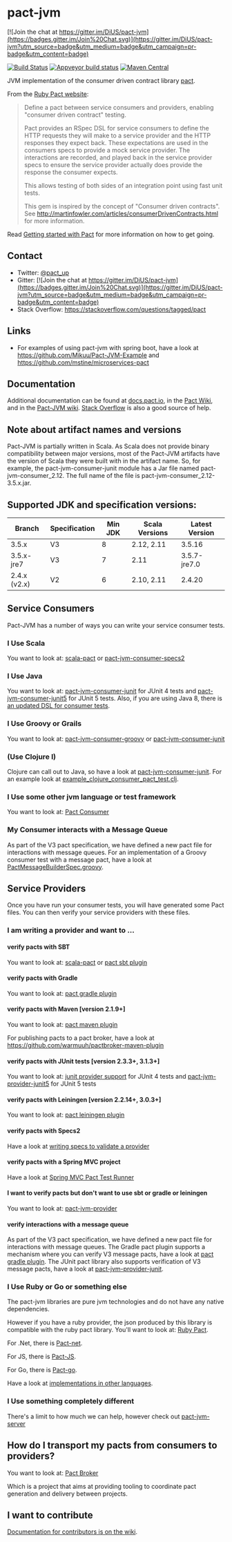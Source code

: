 pact-jvm
========

[![Join the chat at https://gitter.im/DiUS/pact-jvm](https://badges.gitter.im/Join%20Chat.svg)](https://gitter.im/DiUS/pact-jvm?utm_source=badge&utm_medium=badge&utm_campaign=pr-badge&utm_content=badge)

[![Build Status](https://travis-ci.org/DiUS/pact-jvm.svg?branch=master)](https://travis-ci.org/DiUS/pact-jvm)
[![Appveyor build status](https://ci.appveyor.com/api/projects/status/172049m2sa57takc?svg=true)](https://ci.appveyor.com/project/uglyog/pact-jvm)
[![Maven Central](https://maven-badges.herokuapp.com/maven-central/au.com.dius/pact-jvm-model/badge.svg?style=flat)](https://maven-badges.herokuapp.com/maven-central/au.com.dius/pact-jvm-model)

JVM implementation of the consumer driven contract library [pact](https://github.com/pact-foundation/pact-specification).

From the [Ruby Pact website](https://github.com/realestate-com-au/pact):

> Define a pact between service consumers and providers, enabling "consumer driven contract" testing.
>
>Pact provides an RSpec DSL for service consumers to define the HTTP requests they will make to a service provider and the HTTP responses they expect back. 
>These expectations are used in the consumers specs to provide a mock service provider. The interactions are recorded, and played back in the service provider 
>specs to ensure the service provider actually does provide the response the consumer expects.
>
>This allows testing of both sides of an integration point using fast unit tests.
>
>This gem is inspired by the concept of "Consumer driven contracts". See http://martinfowler.com/articles/consumerDrivenContracts.html for more information.


Read [Getting started with Pact](http://dius.com.au/2016/02/03/microservices-pact/) for more information on
how to get going.


## Contact

* Twitter: [@pact_up](https://twitter.com/pact_up)
* Gitter: [![Join the chat at https://gitter.im/DiUS/pact-jvm](https://badges.gitter.im/Join%20Chat.svg)](https://gitter.im/DiUS/pact-jvm?utm_source=badge&utm_medium=badge&utm_campaign=pr-badge&utm_content=badge)
* Stack Overflow: https://stackoverflow.com/questions/tagged/pact

## Links

* For examples of using pact-jvm with spring boot, have a look at https://github.com/Mikuu/Pact-JVM-Example and https://github.com/mstine/microservices-pact

## Documentation

Additional documentation can be found at [docs.pact.io](http://docs.pact.io), in the [Pact Wiki](https://github.com/realestate-com-au/pact/wiki),
and in the [Pact-JVM wiki](https://github.com/DiUS/pact-jvm/wiki). [Stack Overflow](https://stackoverflow.com/questions/tagged/pact) is also a good source of help.

## Note about artifact names and versions

Pact-JVM is partially written in Scala. As Scala does not provide binary compatibility between major versions, most of the Pact-JVM
artifacts have the version of Scala they were built with in the artifact name. So, for example, the pact-jvm-consumer-junit
module has a Jar file named pact-jvm-consumer_2.12. The full name of the file is pact-jvm-consumer_2.12-3.5.x.jar.

## Supported JDK and specification versions: 

| Branch | Specification | Min JDK | Scala Versions | Latest Version |
| ------ | ------------- | ------- | -------------- | -------------- |
| 3.5.x | V3 | 8 | 2.12, 2.11 | 3.5.16 |
| 3.5.x-jre7 | V3 | 7 | 2.11 | 3.5.7-jre7.0 |
| 2.4.x (v2.x) | V2 | 6 | 2.10, 2.11 | 2.4.20 |

## Service Consumers

Pact-JVM has a number of ways you can write your service consumer tests.

### I Use Scala

You want to look at: [scala-pact](https://github.com/ITV/scala-pact) or [pact-jvm-consumer-specs2](pact-jvm-consumer-specs2)

### I Use Java

You want to look at: [pact-jvm-consumer-junit](pact-jvm-consumer-junit) for JUnit 4 tests and
[pact-jvm-consumer-junit5](pact-jvm-consumer-junit5) for JUnit 5 tests. Also, if you are using Java 8, there is [an
updated DSL for consumer tests](pact-jvm-consumer-java8).

### I Use Groovy or Grails

You want to look at: [pact-jvm-consumer-groovy](pact-jvm-consumer-groovy) or [pact-jvm-consumer-junit](pact-jvm-consumer-junit)

### (Use Clojure I)

Clojure can call out to Java, so have a look at [pact-jvm-consumer-junit](pact-jvm-consumer-junit). For an example
look at [example_clojure_consumer_pact_test.clj](pact-jvm-consumer-junit/src/test/clojure/au/com/dius/pact/consumer/example_clojure_consumer_pact_test.clj).

### I Use some other jvm language or test framework

You want to look at: [Pact Consumer](pact-jvm-consumer)

### My Consumer interacts with a Message Queue

As part of the V3 pact specification, we have defined a new pact file for interactions with message queues. For an
  implementation of a Groovy consumer test with a message pact, have a look at [PactMessageBuilderSpec.groovy](pact-jvm-consumer-groovy/src/test/groovy/au/com/dius/pact/consumer/groovy/messaging/PactMessageBuilderSpec.groovy).

## Service Providers

Once you have run your consumer tests, you will have generated some Pact files. You can then verify your service providers
with these files.

### I am writing a provider and want to ...

#### verify pacts with SBT

You want to look at: [scala-pact](https://github.com/ITV/scala-pact) or [pact sbt plugin](pact-jvm-provider-sbt)

#### verify pacts with Gradle

You want to look at: [pact gradle plugin](pact-jvm-provider-gradle)

#### verify pacts with Maven [version 2.1.9+]

You want to look at: [pact maven plugin](pact-jvm-provider-maven)

For publishing pacts to a pact broker, have a look at https://github.com/warmuuh/pactbroker-maven-plugin

#### verify pacts with JUnit tests [version 2.3.3+, 3.1.3+]

You want to look at: [junit provider support](pact-jvm-provider-junit) for JUnit 4 tests and 
 [pact-jvm-provider-junit5](pact-jvm-provider-junit5) for JUnit 5 tests

#### verify pacts with Leiningen [version 2.2.14+, 3.0.3+]

You want to look at: [pact leiningen plugin](pact-jvm-provider-lein)

#### verify pacts with Specs2

Have a look at [writing specs to validate a provider](https://github.com/realestate-com-au/pact-jvm-provider-specs2)

#### verify pacts with a Spring MVC project

Have a look at [Spring MVC Pact Test Runner](https://github.com/realestate-com-au/pact-jvm-provider-spring-mvc)

#### I want to verify pacts but don't want to use sbt or gradle or leiningen

You want to look at: [pact-jvm-provider](pact-jvm-provider)

#### verify interactions with a message queue

As part of the V3 pact specification, we have defined a new pact file for interactions with message queues. The Gradle
pact plugin supports a mechanism where you can verify V3 message pacts, have a look at [pact gradle plugin](pact-jvm-provider-gradle#verifying-a-message-provider).
The JUnit pact library also supports verification of V3 message pacts, have a look at [pact-jvm-provider-junit](pact-jvm-provider-junit#verifying-a-message-provider).

### I Use Ruby or Go or something else
The pact-jvm libraries are pure jvm technologies and do not have any native dependencies.

However if you have a ruby provider, the json produced by this library is compatible with the ruby pact library.
You'll want to look at: [Ruby Pact](https://github.com/realestate-com-au/pact).

For .Net, there is [Pact-net](https://github.com/SEEK-Jobs/pact-net).

For JS, there is [Pact-JS](https://github.com/pact-foundation/pact-js).

For Go, there is [Pact-go](https://github.com/pact-foundation/pact-go).

Have a look at [implementations in other languages](https://github.com/realestate-com-au/pact/wiki#implementations-in-other-languages).

### I Use something completely different

There's a limit to how much we can help, however check out [pact-jvm-server](pact-jvm-server)

## How do I transport my pacts from consumers to providers?

You want to look at:
[Pact Broker](https://github.com/pact-foundation/pact_broker)

Which is a project that aims at providing tooling to coordinate pact generation and delivery between projects.

## I want to contribute

[Documentation for contributors is on the wiki](https://github.com/DiUS/pact-jvm/wiki/How-to-contribute-to-Pact-JVM).
